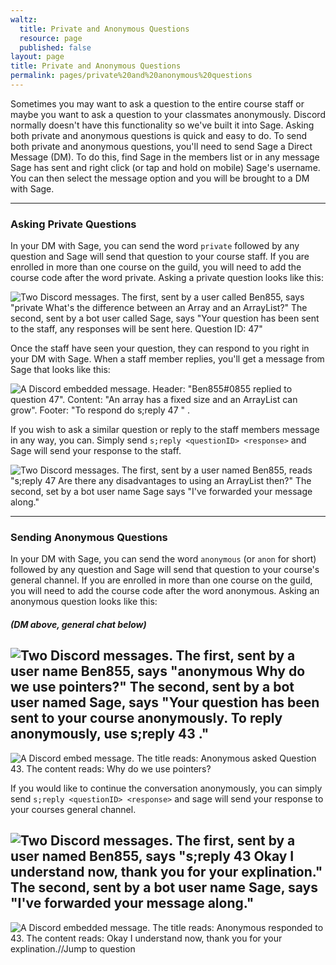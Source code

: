 ```yaml
---
waltz:
  title: Private and Anonymous Questions
  resource: page
  published: false
layout: page
title: Private and Anonymous Questions
permalink: pages/private%20and%20anonymous%20questions
---
```

Sometimes you may want to ask a question to the entire course staff or maybe you want to ask a question to your
classmates anonymously. Discord normally doesn't have this functionality so we've built it into Sage. Asking both
private and anonymous questions is quick and easy to do. To send both private and anonymous questions, you'll need to
send Sage a Direct Message (DM). To do this, find Sage in the members list or in any message Sage has sent and right
click (or tap and hold on mobile) Sage's username. You can then select the message option and you will be brought to a
DM with Sage.

* * *

### Asking Private Questions

In your DM with Sage, you can send the word `private` followed by any question and Sage will send that question to your
course staff. If you are enrolled in more than one course on the guild, you will need to add the course code after the
word private. Asking a private question looks like this:

![Two Discord messages. The first, sent by a user called Ben855, says "private What's the difference between an Array and an ArrayList?" The second, sent by a bot user called Sage, says "Your question has been sent to the staff, any responses will be sent here. Question ID: 47"][18]

Once the staff have seen your question, they can respond to you right in your DM with Sage. When a staff member replies,
you'll get a message from Sage that looks like this:

![A Discord embedded message. Header: "Ben855#0855 replied to question 47". Content: "An array has a fixed size and an ArrayList can grow". Footer: "To respond do s;reply 47 <response>" .][19]

If you wish to ask a similar question or reply to the staff members message in any way, you can. Simply send `s;reply
<questionID> <response>` and Sage will send your response to the staff.

![Two Discord messages. The first, sent by a user named Ben855, reads "s;reply 47 Are there any disadvantages to using an ArrayList then?" The second, set by a bot user name Sage says "I've forwarded your message along."][20]

* * *

### Sending Anonymous Questions

In your DM with Sage, you can send the word `anonymous` (or `anon` for short) followed by any question and Sage will
send that question to your course's general channel. If you are enrolled in more than one course on the guild, you will
need to add the course code after the word anonymous. Asking an anonymous question looks like this:

##### (DM above, general chat below)
![Two Discord messages. The first, sent by a user name Ben855, says "anonymous Why do we use pointers?" The second, sent by a bot user named Sage, says "Your question has been sent to your course anonymously. To reply anonymously, use s;reply 43 <response>."][21]
---
![A Discord embed message. The title reads: Anonymous asked Question 43. The content reads: Why do we use pointers?][22]

If you would like to continue the conversation anonymously, you can simply send `s;reply <questionID> <response>` and
sage will send your response to your courses general channel.

![Two Discord messages. The first, sent by a user named Ben855, says "s;reply 43 Okay I understand now, thank you for your explination." The second, sent by a bot user name Sage, says "I've forwarded your message along."][23] 
---
 ![A Discord embedded message. The title reads: Anonymous responded to 43. The content reads: Okay I understand now, thank you for your explination.//Jump to question][24]

   [18]: https://canvas.instructure.com/courses/2510334/files/124756947/preview?verifier=xRQGkegkh8pcVUqmU5z0yAuaOTguZ8MMWyatLzW1
   [19]: https://canvas.instructure.com/courses/2510334/files/124757396/preview?verifier=gVfUn6fhBQffiTXq3vCrC7I7TKtW94nfzA8c09pD
   [20]: https://canvas.instructure.com/courses/2510334/files/124771797/preview?verifier=RytPGfJ1lfyBTb7cDcXn8D2MQCJEXVuqPaU1A7h5
   [21]: https://canvas.instructure.com/courses/2510334/files/124776572/preview?verifier=6pAaWJogQOwIIhNdH9Bi7vBcn4oTMXn9XGBVO6Bt
   [22]: https://canvas.instructure.com/courses/2510334/files/124776638/preview?verifier=j31wG1UZSV5zmYwjPNRLPXuYviQX0nASQGKYegcY
   [23]: https://canvas.instructure.com/courses/2510334/files/124777586/preview?verifier=HlYia3WLXsk2k4JL4RrHNCfFmW429u0svwmYwHmh
   [24]: https://canvas.instructure.com/courses/2510334/files/124778253/preview?verifier=4kGn4uuDnNtPKJBd0sNjNwV0TAubOo2cGTwuCRgT